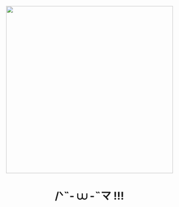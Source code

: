 <p align = "center">
  <img src = "https://github.com/m4ndarina/miau/blob/main/caminar.gif" width = "450px">
 
</p>

<p>
  <h1 align = "center"> /ᐠ˵- ⩊ -˵マ !!! </h1>
</p>


<!--
**m4ndarina/m4ndarina** is a ✨ _special_ ✨ repository because its `README.md` (this file) appears on your GitHub profile.

Here are some ideas to get you started:

- 🔭 I’m currently working on ...
- 🌱 I’m currently learning ...
- 👯 I’m looking to collaborate on ...
- 🤔 I’m looking for help with ...
- 💬 Ask me about ...
- 📫 How to reach me: ...
- 😄 Pronouns: ...
- ⚡ Fun fact: ...
-->
